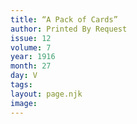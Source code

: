 ```yaml
---
title: “A Pack of Cards”
author: Printed By Request
issue: 12
volume: 7
year: 1916
month: 27
day: V
tags:
layout: page.njk
image:
---
```

